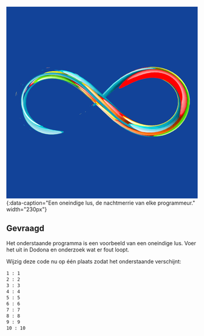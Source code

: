 ![Een oneindige lus, de nachtmerrie van elke programmeur.](media/loop.gif "Een oneindige lus, de nachtmerrie van elke programmeur."){:data-caption="Een oneindige lus, de nachtmerrie van elke programmeur." width="230px"}

## Gevraagd

Het onderstaande programma is een voorbeeld van een oneindige lus. Voer het uit in Dodona en onderzoek wat er fout loopt.

Wijzig deze code nu op één plaats zodat het onderstaande verschijnt:

```
1 : 1
2 : 2
3 : 3
4 : 4
5 : 5
6 : 6
7 : 7
8 : 8
9 : 9
10 : 10
```